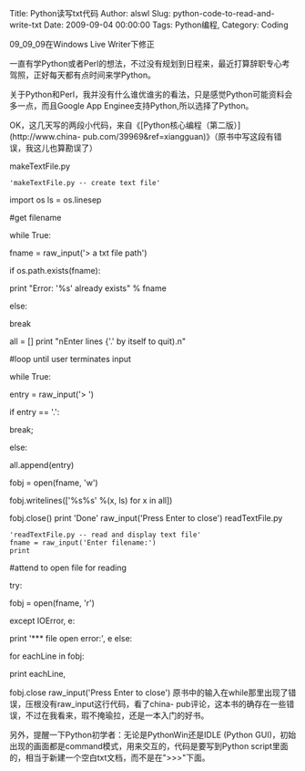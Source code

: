 Title: Python读写txt代码
Author: alswl
Slug: python-code-to-read-and-write-txt
Date: 2009-09-04 00:00:00
Tags: Python编程, 
Category: Coding

09_09_09在Windows Live Writer下修正

一直有学Python或者Perl的想法，不过没有规划到日程来，最近打算辞职专心考驾照，正好每天都有点时间来学Python。

关于Python和Perl，我并没有什么谁优谁劣的看法，只是感觉Python可能资料会多一点，而且Google App
Enginee支持Python,所以选择了Python。

OK，这几天写的两段小代码，来自《[Python核心编程（第二版）](http://www.china-
pub.com/39969&ref=xiangguan)》（原书中写这段有错误，我这儿也算勘误了）

makeTextFile.py

    
    'makeTextFile.py -- create text file'

import os ls = os.linesep

#get filename

while True:

fname = raw_input('> a txt file path')

if os.path.exists(fname):

print "Error: '%s' already exists" % fname

else:

break

all = [] print "nEnter lines {'.' by itself to quit).n"

#loop until user terminates input

while True:

entry = raw_input('> ')

if entry == '.':

break;

else:

all.append(entry)

fobj = open(fname, 'w')

fobj.writelines(['%s%s' %(x, ls) for x in all])

fobj.close() print 'Done' raw_input('Press Enter to close') readTextFile.py

    
    'readTextFile.py -- read and display text file'
    fname = raw_input('Enter filename:')
    print

#attend to open file for reading

try:

fobj = open(fname, 'r')

except IOError, e:

print '*** file open error:', e else:

for eachLine in fobj:

print eachLine,

fobj.close raw_input('Press Enter to close')
原书中的输入在while那里出现了错误，压根没有raw_input这行代码，看了china-
pub评论，这本书的确存在一些错误，不过在我看来，瑕不掩瑜拉，还是一本入门的好书。

另外，提醒一下Python初学者：无论是PythonWin还是IDLE (Python
GUI)，初始出现的画面都是command模式，用来交互的，代码是要写到Python
script里面的，相当于新建一个空白txt文档，而不是在">>>"下面。

